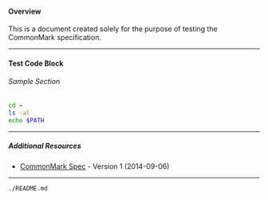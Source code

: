 ####    Overview

This is a document created solely for the purpose of testing the CommonMark
specification.

---

####    Test Code Block

######  Sample Section

~~~bash
cd ~
ls -al
echo $PATH
~~~

---

#####    Additional Resources

* [CommonMark Spec] - Version 1 (2014-09-06)

[CommonMark Spec]: http://jgm.github.io/stmd/spec.html

----

`./README.md`
